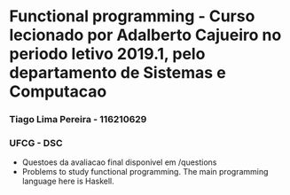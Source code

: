 # Functional programming - Curso lecionado por Adalberto Cajueiro no periodo letivo 2019.1, pelo departamento de Sistemas e Computacao

### Tiago Lima Pereira - 116210629
### UFCG - DSC

- Questoes da avaliacao final disponivel em /questions
- Problems to study functional programming. The main programming language here is Haskell.
